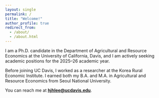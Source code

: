 ```yaml
---
layout: single
permalink: /
title: "Welcome!"
author_profile: true
redirect_from: 
  - /about/
  - /about.html
---
```


I am a Ph.D. candidate in the Department of Agricultural and Resource Economics at the University of California, Davis, and I am actively seeking academic positions for the 2025–26 academic year.

Before joining UC Davis, I worked as a researcher at the Korea Rural Economic Institute. I earned both my B.A. and M.A. in Agricultural and Resource Economics from Seoul National University.

You can reach me at **hjhlee@ucdavis.edu**.
